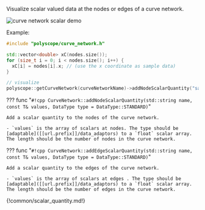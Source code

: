 Visualize scalar valued data at the nodes or edges of a curve network.

![curve network scalar demo]([[url.prefix]]/media/curve_network_scalar.jpeg)

Example:
```cpp
#include "polyscope/curve_network.h"

std::vector<double> xC(nodes.size());
for (size_t i = 0; i < nodes.size(); i++) {
  xC[i] = nodes[i].x; // (use the x coordinate as sample data)
}

// visualize
polyscope::getCurveNetwork(curveNetworkName)->addNodeScalarQuantity("sample value", xC);
```

??? func "`#!cpp CurveNetwork::addNodeScalarQuantity(std::string name, const T& values, DataType type = DataType::STANDARD)`"

    Add a scalar quantity to the nodes of the curve network.

    - `values` is the array of scalars at nodes. The type should be [adaptable]([[url.prefix]]/data_adaptors) to a `float` scalar array. The length should be the number of nodes in the curve network.



??? func "`#!cpp CurveNetwork::addEdgeScalarQuantity(std::string name, const T& values, DataType type = DataType::STANDARD)`"

    Add a scalar quantity to the edges of the curve network.

    - `values` is the array of scalars at edges . The type should be [adaptable]([[url.prefix]]/data_adaptors) to a `float` scalar array. The length should be the number of edges in the curve network.


{!common/scalar_quantity.md!}
